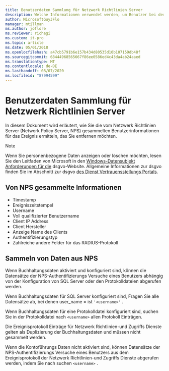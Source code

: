 ```yaml
---
title: Benutzerdaten Sammlung für Netzwerk Richtlinien Server
description: Welche Informationen verwendet werden, um Benutzer bei der Authentifizierung von Benutzern durch den Netzwerk Richtlinien Server unter Windows Server 2016 zu unterstützen.
author: MicrosoftGuyJFlo
manager: mtillman
ms.author: joflore
ms.reviewer: richagi
ms.custom: it-pro
ms.topic: article
ms.date: 05/01/2018
ms.openlocfilehash: a47cb5791b6e157b434d80535d10b107159db48f
ms.sourcegitcommit: 68444968565667f86ee0586ed4c43da4ab24aaed
ms.translationtype: MT
ms.contentlocale: de-DE
ms.lasthandoff: 08/07/2020
ms.locfileid: "87994599"
---
```

# <a name="network-policy-server-user-data-collection"></a>Benutzerdaten Sammlung für Netzwerk Richtlinien Server

In diesem Dokument wird erläutert, wie Sie die vom Netzwerk Richtlinien Server (Network Policy Server, NPS) gesammelten Benutzerinformationen für das Ereignis ermitteln, das Sie entfernen möchten.

>[!Note]
>Wenn Sie personenbezogene Daten anzeigen oder löschen möchten, lesen Sie den Leitfaden von Microsoft in den [Windows-Datensubjekt Anforderungen für die](/microsoft-365/compliance/gdpr-dsr-windows) dsgvo-Website. Allgemeine Informationen zur dsgvo finden Sie im Abschnitt zur dsgvo [des Dienst Vertrauensstellungs Portals](https://servicetrust.microsoft.com/ViewPage/GDPRGetStarted).

## <a name="information-collected-by-nps"></a>Von NPS gesammelte Informationen

- Timestamp
- Ereigniszeitstempel
- Username
- Voll qualifizierter Benutzername
- Client IP Address
- Client Hersteller
- Anzeige Name des Clients
- Authentifizierungstyp
- Zahlreiche andere Felder für das RADIUS-Protokoll

## <a name="gather-data-from-nps"></a>Sammeln von Daten aus NPS

Wenn Buchhaltungsdaten aktiviert und konfiguriert sind, können die Datensätze der NPS-Authentifizierungs Versuche eines Benutzers abhängig von der Konfiguration von SQL Server oder den Protokolldateien abgerufen werden.

Wenn Buchhaltungsdaten für SQL Server konfiguriert sind, Fragen Sie alle Datensätze ab, bei denen user_name = ist `'<username>'` .

Wenn Buchhaltungsdaten für eine Protokolldatei konfiguriert sind, suchen Sie in der Protokolldatei nach `<username>` allen Protokoll Einträgen.

Die Ereignisprotokoll Einträge für Netzwerk Richtlinien-und Zugriffs Dienste gelten als Duplizierung der Buchhaltungsdaten und müssen nicht gesammelt werden.

Wenn die Kontoführungs Daten nicht aktiviert sind, können Datensätze der NPS-Authentifizierungs Versuche eines Benutzers aus dem Ereignisprotokoll der Netzwerk Richtlinien-und Zugriffs Dienste abgerufen werden, indem Sie nach suchen `<username>` .